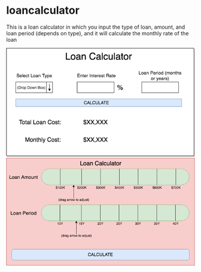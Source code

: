 # loancalculator
This is a loan calculator in which you input the type of loan, amount, and loan period (depends on type), and it will calculate the monthly rate of the loan

![](https://github.com/CSJoyce/loancalculator/blob/master/loan%20calculator%201.png)
![](https://github.com/CSJoyce/loancalculator/blob/master/loan%20calculator%202%20(1).png)
